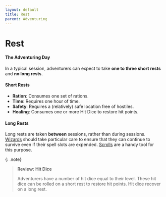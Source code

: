 ```yaml
---
layout: default
title: Rest
parent: Adventuring
---
```



# Rest

#### The Adventuring Day

In a typical session, adventurers can expect to take **one to three short rests** and **no long rests**. 

#### Short Rests 

* **Ration**: Consumes one set of rations.
* **Time**: Requires one hour of time.
* **Safety**: Requires a (relatively) safe location free of hostiles.
* **Healing**: Consumes one or more Hit Dice to restore hit points.


#### Long Rests 

Long rests are taken **between** sessions, rather than during sessions. [Wizards](../character_creation/class/wizard) should take particular care to ensure that they can continue to survive even if their spell slots are expended. [Scrolls](../gear/scrolls) are a handy tool for this purpose.

{: .note}
> **Review: Hit Dice**
>
> Adventurers have a number of hit dice equal to their level. These hit dice can be rolled on a short rest to restore hit points. Hit dice recover on a long rest.

<!-- #### Potions

[Healing Potions](../../gear/alchemics/potions) are a useful, if expensive, way to recover hit points. They generally see use during tense combat situations. _Potions of Cleansing_ are also invaluable for treating mundane poisons.

#### Healing Magic

[Clerics](../../character_creation/class/cleric) are the sole spellcasters capable of using healing spells like *Cure Wounds*. They may expend a spell slot to do so, or make use of [spell scrolls](../../gear/scrolls) with the appropriate magic. -->